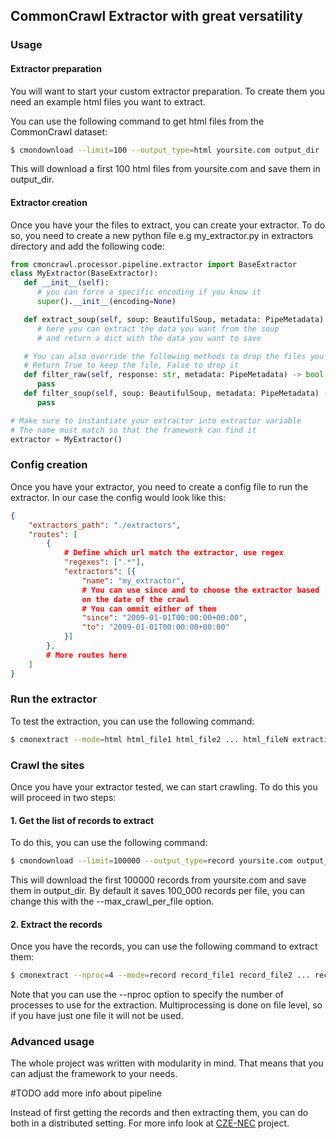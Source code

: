 ## CommonCrawl Extractor with great versatility


### Usage

#### Extractor preparation
You will want to start your custom extractor preparation.
To create them you need an example html files you want to extract.

You can use the following command to get html files from the CommonCrawl dataset:

```bash
$ cmondownload --limit=100 --output_type=html yoursite.com output_dir
```
This will download a first 100 html files from yoursite.com and save them in output_dir.

#### Extractor creation
Once you have your the files to extract, you can create your extractor.
To do so, you need to create a new python file e.g my_extractor.py in extractors directory and add the following code:

```python
from cmoncrawl.processor.pipeline.extractor import BaseExtractor
class MyExtractor(BaseExtractor):
   def __init__(self):
      # you can force a specific encoding if you know it
      super().__init__(encoding=None)

   def extract_soup(self, soup: BeautifulSoup, metadata: PipeMetadata):
      # here you can extract the data you want from the soup
      # and return a dict with the data you want to save

   # You can also override the following methods to drop the files you don't want to extracti
   # Return True to keep the file, False to drop it
   def filter_raw(self, response: str, metadata: PipeMetadata) -> bool:
      pass
   def filter_soup(self, soup: BeautifulSoup, metadata: PipeMetadata) -> bool:
      pass

# Make sure to instantiate your extractor into extractor variable
# The name must match so that the framework can find it
extractor = MyExtractor()
```

### Config creation
Once you have your extractor, you need to create a config file to run the extractor.
In our case the config would look like this:

```json
{
    "extractors_path": "./extractors",
    "routes": [
        {
            # Define which url match the extractor, use regex
            "regexes": [".*"],
            "extractors": [{
                "name": "my_extractor",
                # You can use since and to choose the extractor based
                on the date of the crawl
                # You can ommit either of them
                "since": "2009-01-01T00:00:00+00:00",
                "to": "2009-01-01T00:00:00+00:00"
            }]
        },
        # More routes here
    ]
}
```

### Run the extractor
To test the extraction, you can use the following command:

```bash
$ cmonextract --mode=html html_file1 html_file2 ... html_fileN extraction_output_dir config_file
```

### Crawl the sites
Once you have your extractor tested, we can start crawling.
To do this you will proceed in two steps:

#### 1. Get the list of records to extract
To do this, you can use the following command:

```bash
$ cmondownload --limit=100000 --output_type=record yoursite.com output_dir
```

This will download the first 100000 records from yoursite.com and save them in output_dir. By default it saves 100_000 records per file, you can change this with the --max_crawl_per_file option.

#### 2. Extract the records
Once you have the records, you can use the following command to extract them:

```bash
$ cmonextract --nproc=4 --mode=record record_file1 record_file2 ... record_fileN extraction_output_dir config_file
```

Note that you can use the --nproc option to specify the number of processes to use for the extraction. Multiprocessing is done on file level, so if you have just one file it will not be used.


### Advanced usage
The whole project was written with modularity in mind. That means that you
can adjust the framework to your needs.

#TODO add more info about pipeline

Instead of first getting the records and then extracting them, you can do both in a distributed setting. For more info look at [CZE-NEC](https://github.com/hynky1999/Czech-News-Classification-dataset) project.
